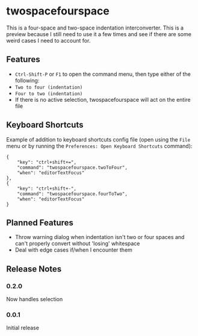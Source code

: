 # twospacefourspace
This is a four-space and two-space indentation interconverter.
This is a preview because I still need to use it a few times and see if there are some weird cases I need to account for.

## Features
* `Ctrl-Shift-P` or `F1` to open the command menu, then type either of the following:
* `Two to four (indentation)`
* `Four to two (indentation)`
* If there is no active selection, twospacefourspace will act on the entire file

## Keyboard Shortcuts
Example of addition to keyboard shortcuts config file (open using the `File` menu or by running the `Preferences: Open Keyboard Shortcuts` command):
```
{
    "key": "ctrl+shift+=",
    "command": "twospacefourspace.twoToFour",
    "when": "editorTextFocus"
},
{
    "key": "ctrl+shift+-",
    "command": "twospacefourspace.fourToTwo",
    "when": "editorTextFocus"
}
```

## Planned Features
* Throw warning dialog when indentation isn't two or four spaces and can't properly convert without 'losing' whitespace
* Deal with edge cases if/when I encounter them

## Release Notes
### 0.2.0
Now handles selection

### 0.0.1
Initial release

